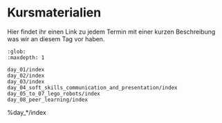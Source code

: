 # Kursmaterialien

Hier findet ihr einen Link zu jedem Termin mit einer kurzen
Beschreibung was wir an diesem Tag vor haben.


```{toctree}
:glob:
:maxdepth: 1

day_01/index
day_02/index
day_03/index
day_04_soft_skills_communication_and_presentation/index
day_05_to_07_lego_robots/index
day_08_peer_learning/index
```

%day_*/index
